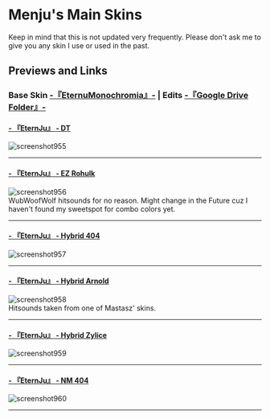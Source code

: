 # Menju's Main Skins
Keep in mind that this is not updated very frequently. Please don't ask me to give you any skin I use or used in the past.  
## Previews and Links  
### Base Skin [-『EternuMonochromia』-](http://skin.eternum.live/) | Edits [-『Google Drive Folder』-](https://drive.google.com/drive/folders/1kOCR5cvOe69sSQIiue7iJXYZVe9fXG-T?usp=sharing)


#### [- 『EternJu』 - DT](https://drive.google.com/file/d/1q8Wnfx8qZlGByq2BO9WLE8YXA-DpEEwD/view?usp=sharing)  
![screenshot955](https://user-images.githubusercontent.com/115947237/198083484-5e8749bf-7803-426b-a71a-6fe820ebe595.png)  
____

#### [- 『EternJu』 - EZ Rohulk](https://drive.google.com/file/d/15rw47NYS2VimbJw2VZdRyJt4CfgA6lcs/view?usp=sharing)  
![screenshot956](https://user-images.githubusercontent.com/115947237/198083803-28b30ab3-5a4e-45f5-894e-f112fe70814d.png)  
WubWoofWolf hitsounds for no reason. Might change in the Future cuz I haven't found my sweetspot for combo colors yet.
____

#### [- 『EternJu』 - Hybrid 404](https://drive.google.com/file/d/1B_eq3bJBbCm7mcSF2JKOoKqy41bolmfV/view?usp=sharing)  
![screenshot957](https://user-images.githubusercontent.com/115947237/198084661-4703f164-34ea-469e-b7d4-977b8a6b9188.png)  
____

#### [- 『EternJu』 - Hybrid Arnold](https://drive.google.com/file/d/1BruQYFgMJPpDjzXCXXlHI7NSwqKFpZ3f/view?usp=sharing)  
![screenshot958](https://user-images.githubusercontent.com/115947237/198085457-19b91ba2-eee7-4370-b606-d1d6c4299599.png)  
Hitsounds taken from one of Mastasz' skins.
____

#### [- 『EternJu』 - Hybrid Zylice](https://drive.google.com/file/d/1Zby--bdO3Mtys9y6V7g_y6AopjB0-UFX/view?usp=sharing)  
![screenshot959](https://user-images.githubusercontent.com/115947237/198085678-6b99a9c5-6f0b-4511-955b-5968046b30d1.png)  
____

#### [- 『EternJu』 - NM 404](https://drive.google.com/file/d/1N0QU0BaJ-jWoJSrKzMxZMfFeBmnjYczc/view?usp=sharing)  
![screenshot960](https://user-images.githubusercontent.com/115947237/198085858-d620eaf2-cc6d-4073-aa8f-8d0edf4326be.png)  
____
